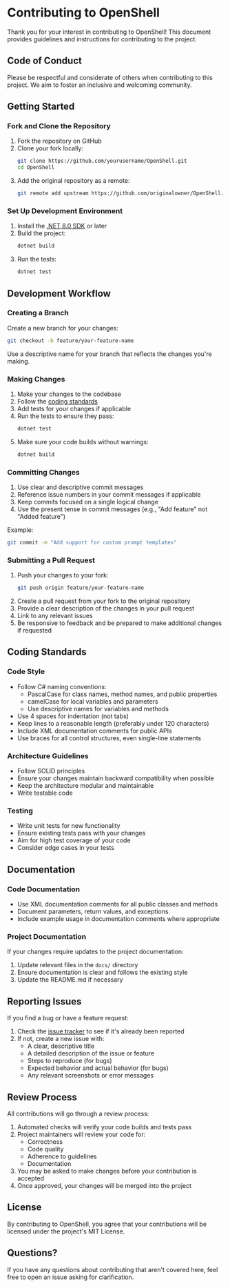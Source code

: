 # Contributing to OpenShell

Thank you for your interest in contributing to OpenShell! This document provides guidelines and instructions for contributing to the project.

## Code of Conduct

Please be respectful and considerate of others when contributing to this project. We aim to foster an inclusive and welcoming community.

## Getting Started

### Fork and Clone the Repository

1. Fork the repository on GitHub
2. Clone your fork locally:
   ```bash
   git clone https://github.com/yourusername/OpenShell.git
   cd OpenShell
   ```
3. Add the original repository as a remote:
   ```bash
   git remote add upstream https://github.com/originalowner/OpenShell.git
   ```

### Set Up Development Environment

1. Install the [.NET 8.0 SDK](https://dotnet.microsoft.com/download/dotnet/8.0) or later
2. Build the project:
   ```bash
   dotnet build
   ```
3. Run the tests:
   ```bash
   dotnet test
   ```

## Development Workflow

### Creating a Branch

Create a new branch for your changes:

```bash
git checkout -b feature/your-feature-name
```

Use a descriptive name for your branch that reflects the changes you're making.

### Making Changes

1. Make your changes to the codebase
2. Follow the [coding standards](#coding-standards)
3. Add tests for your changes if applicable
4. Run the tests to ensure they pass:
   ```bash
   dotnet test
   ```
5. Make sure your code builds without warnings:
   ```bash
   dotnet build
   ```

### Committing Changes

1. Use clear and descriptive commit messages
2. Reference issue numbers in your commit messages if applicable
3. Keep commits focused on a single logical change
4. Use the present tense in commit messages (e.g., "Add feature" not "Added feature")

Example:
```bash
git commit -m "Add support for custom prompt templates"
```

### Submitting a Pull Request

1. Push your changes to your fork:
   ```bash
   git push origin feature/your-feature-name
   ```
2. Create a pull request from your fork to the original repository
3. Provide a clear description of the changes in your pull request
4. Link to any relevant issues
5. Be responsive to feedback and be prepared to make additional changes if requested

## Coding Standards

### Code Style

- Follow C# naming conventions:
  - PascalCase for class names, method names, and public properties
  - camelCase for local variables and parameters
  - Use descriptive names for variables and methods
- Use 4 spaces for indentation (not tabs)
- Keep lines to a reasonable length (preferably under 120 characters)
- Include XML documentation comments for public APIs
- Use braces for all control structures, even single-line statements

### Architecture Guidelines

- Follow SOLID principles
- Ensure your changes maintain backward compatibility when possible
- Keep the architecture modular and maintainable
- Write testable code

### Testing

- Write unit tests for new functionality
- Ensure existing tests pass with your changes
- Aim for high test coverage of your code
- Consider edge cases in your tests

## Documentation

### Code Documentation

- Use XML documentation comments for all public classes and methods
- Document parameters, return values, and exceptions
- Include example usage in documentation comments where appropriate

### Project Documentation

If your changes require updates to the project documentation:

1. Update relevant files in the `docs/` directory
2. Ensure documentation is clear and follows the existing style
3. Update the README.md if necessary

## Reporting Issues

If you find a bug or have a feature request:

1. Check the [issue tracker](https://github.com/originalowner/OpenShell/issues) to see if it's already been reported
2. If not, create a new issue with:
   - A clear, descriptive title
   - A detailed description of the issue or feature
   - Steps to reproduce (for bugs)
   - Expected behavior and actual behavior (for bugs)
   - Any relevant screenshots or error messages

## Review Process

All contributions will go through a review process:

1. Automated checks will verify your code builds and tests pass
2. Project maintainers will review your code for:
   - Correctness
   - Code quality
   - Adherence to guidelines
   - Documentation
3. You may be asked to make changes before your contribution is accepted
4. Once approved, your changes will be merged into the project

## License

By contributing to OpenShell, you agree that your contributions will be licensed under the project's MIT License.

## Questions?

If you have any questions about contributing that aren't covered here, feel free to open an issue asking for clarification. 